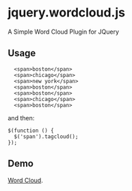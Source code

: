 jquery.wordcloud.js
===================

A Simple Word Cloud Plugin for JQuery

Usage
-----

      <span>boston</span>
      <span>chicago</span>
      <span>new york</span>
      <span>boston</span>
      <span>boston</span>
      <span>chicago</span>
      <span>boston</span>

and then:

    $(function () {
      $('span').tagcloud();
    });

Demo
----
[Word Cloud](http://techslides.com/demos/wordcloud.html "jquery.wordcloud.js Demo").
